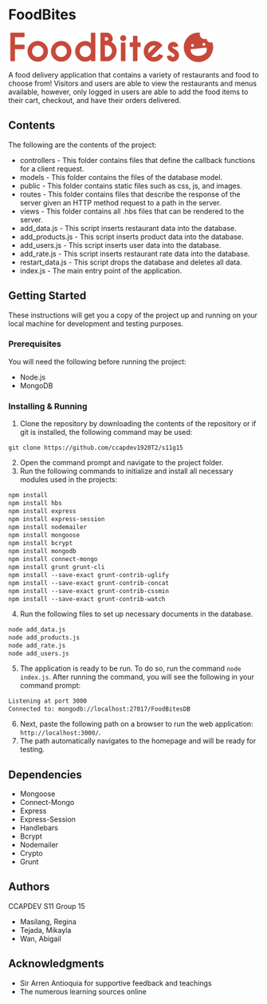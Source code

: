 # FoodBites

![GitHub Logo](/public/images/logo.png)

A food delivery application that contains a variety of restaurants and food to choose from! Visitors and users are able to view the restaurants and menus available, however, only logged in users are able to add the food items to their cart, checkout, and have their orders delivered.

## Contents

The following are the contents of the project:
* controllers - This folder contains files that define the callback functions for a client request.
* models - This folder contains the files of the database model.
* public - This folder contains static files such as css, js, and images.
* routes - This folder contains files that describe the response of the server given an HTTP method request to a path in the server.
* views - This folder contains all .hbs files that can be rendered to the server.
* add_data.js - This script inserts restaurant data into the database.
* add_products.js - This script inserts product data into the database.
* add_users.js - This script inserts user data into the database.
* add_rate.js - This script inserts restaurant rate data into the database.
* restart_data.js - This script drops the database and deletes all data.
* index.js - The main entry point of the application.

## Getting Started

These instructions will get you a copy of the project up and running on your local machine for development and testing purposes.

### Prerequisites

You will need the following before running the project:
* Node.js
* MongoDB

### Installing & Running

1. Clone the repository by downloading the contents of the repository or if git is installed, the following command may be used:
```
git clone https://github.com/ccapdev1920T2/s11g15
```
2. Open the command prompt and navigate to the project folder.
3. Run the following commands to initialize and install all necessary modules used in the projects:
```
npm install
npm install hbs
npm install express
npm install express-session
npm install nodemailer
npm install mongoose
npm install bcrypt
npm install mongodb
npm install connect-mongo
npm install grunt grunt-cli
npm install --save-exact grunt-contrib-uglify
npm install --save-exact grunt-contrib-concat
npm install --save-exact grunt-contrib-cssmin
npm install --save-exact grunt-contrib-watch
```
4. Run the following files to set up necessary documents in the database.
```
node add_data.js
node add_products.js
node add_rate.js
node add_users.js
```
5. The application is ready to be run. To do so, run the command `node index.js`. After running the command, you will see the following in your command prompt:
```
Listening at port 3000
Connected to: mongodb://localhost:27017/FoodBitesDB
```
6. Next, paste the following path on a browser to run the web application: `http://localhost:3000/`.
7. The path automatically navigates to the homepage and will be ready for testing.

## Dependencies
* Mongoose
* Connect-Mongo
* Express
* Express-Session
* Handlebars
* Bcrypt
* Nodemailer
* Crypto
* Grunt

## Authors
CCAPDEV S11 Group 15
* Masilang, Regina
* Tejada, Mikayla
* Wan, Abigail


## Acknowledgments
* Sir Arren Antioquia for supportive feedback and teachings
* The numerous learning sources online

